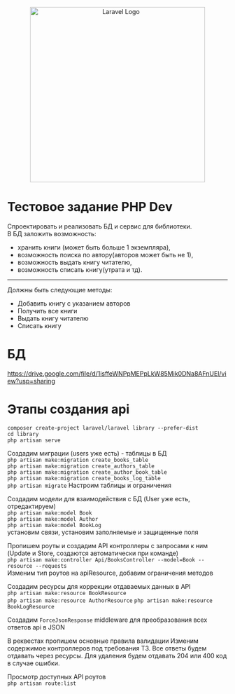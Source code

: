 <!--suppress HtmlDeprecatedAttribute -->
<p align="center"><a href="https://laravel.com" target="_blank"><img src="https://raw.githubusercontent.com/laravel/art/master/logo-lockup/5%20SVG/2%20CMYK/1%20Full%20Color/laravel-logolockup-cmyk-red.svg" width="400" alt="Laravel Logo"></a></p>

# Тестовое задание PHP Dev

Спроектировать и реализовать БД и сервис для библиотеки.     
В БД заложить возможность:

- хранить книги (может быть больше 1 экземпляра),
- возможность поиска по автору(авторов может быть не 1), 
- возможность выдать книгу читателю,
- возможность списать книгу(утрата и тд).

---
Должны быть следующие методы:
- Добавить книгу с указанием авторов
- Получить все книги
- Выдать книгу читателю
- Списать книгу

# БД

https://drive.google.com/file/d/1isffeWNPpMEPpLkW85Mik0DNa8AFnUEl/view?usp=sharing

# Этапы создания api

`composer create-project laravel/laravel library --prefer-dist`     
`cd library`    
`php artisan serve`

Создадим миграции (users уже есть) - таблицы в БД   
`php artisan make:migration create_books_table`     
`php artisan make:migration create_authors_table`   
`php artisan make:migration create_author_book_table`   
`php artisan make:migration create_books_log_table`     
`php artisan migrate`
Настроим таблицы и ограничения

Создадим модели для взаимодействия с БД (User уже есть, отредактируем)  
`php artisan make:model Book`   
`php artisan make:model Author`   
`php artisan make:model BookLog`    
установим связи, установим заполняемые и защищенные поля

Пропишем роуты и создадим API контроллеры с запросами к ним (Update и Store, создаются автоматически при команде)  
`php artisan make:controller Api/BooksController --model=Book --resource --requests`    
Изменим тип роутов на apiResource, добавим ограничения методов

Создадим ресурсы для коррекции отдаваемых данных в API   
`php artisan make:resource BookResource`    
`php artisan make:resource AuthorResource`
`php artisan make:resource BookLogResource`

Создадим `ForceJsonResponse` middleware для преобразования всех ответов api в JSON

В реквестах пропишем основные правила валидации
Изменим содержимое контроллеров под требования ТЗ. Все ответы будем отдавать через ресурсы.
Для удаления будем отдавать 204 или 400 код в случае ошибки.

Просмотр доступных API роутов   
`php artisan route:list`
